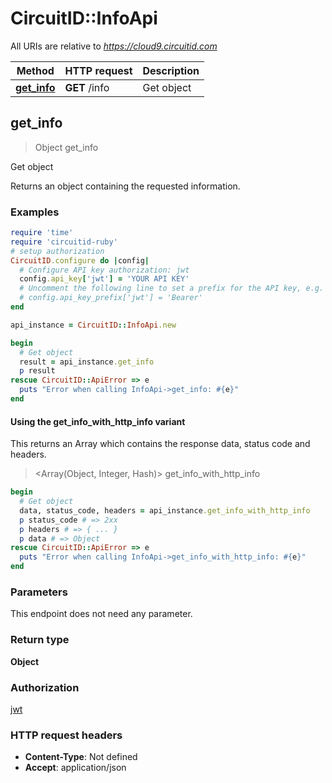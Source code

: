 # CircuitID::InfoApi

All URIs are relative to *https://cloud9.circuitid.com*

| Method | HTTP request | Description |
| ------ | ------------ | ----------- |
| [**get_info**](InfoApi.md#get_info) | **GET** /info | Get object |


## get_info

> Object get_info

Get object

Returns an object containing the requested information.

### Examples

```ruby
require 'time'
require 'circuitid-ruby'
# setup authorization
CircuitID.configure do |config|
  # Configure API key authorization: jwt
  config.api_key['jwt'] = 'YOUR API KEY'
  # Uncomment the following line to set a prefix for the API key, e.g. 'Bearer' (defaults to nil)
  # config.api_key_prefix['jwt'] = 'Bearer'
end

api_instance = CircuitID::InfoApi.new

begin
  # Get object
  result = api_instance.get_info
  p result
rescue CircuitID::ApiError => e
  puts "Error when calling InfoApi->get_info: #{e}"
end
```

#### Using the get_info_with_http_info variant

This returns an Array which contains the response data, status code and headers.

> <Array(Object, Integer, Hash)> get_info_with_http_info

```ruby
begin
  # Get object
  data, status_code, headers = api_instance.get_info_with_http_info
  p status_code # => 2xx
  p headers # => { ... }
  p data # => Object
rescue CircuitID::ApiError => e
  puts "Error when calling InfoApi->get_info_with_http_info: #{e}"
end
```

### Parameters

This endpoint does not need any parameter.

### Return type

**Object**

### Authorization

[jwt](../README.md#jwt)

### HTTP request headers

- **Content-Type**: Not defined
- **Accept**: application/json

